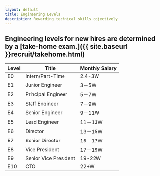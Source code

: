 ```yaml
---
layout: default
title: Engineering Levels
description: Rewarding technical skills objectively
---
```


## Engineering levels for new hires are determined by a [take-home exam.]({{ site.baseurl }}recruit/takehome.html)

| Level | Title | Monthly Salary |
| --- | --- | --- |
| E0 | Intern/Part-Time | 2.4-3W |
| E1 | Junior Engineer | 3－5W |
| E2 | Principal Engineer | 5－7W |
| E3 |Staff Engineer | 7－9W |
| E4 | Senior Engineer | 9－11W |
| E5 | Lead Engineer | 11－13W |
| E6 | Director | 13－15W |
| E7 | Senior Director | 15－17W |
| E8 | Vice President | 17－19W |
| E9 |Senior Vice President | 19-22W |
| E10 | CTO | 22+W |
